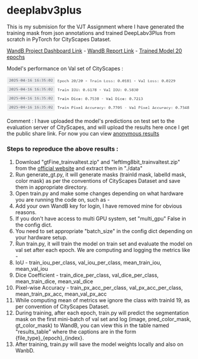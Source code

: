 # deeplabv3plus
This is my submision for the VJT Assignment where I have generated the training mask from json annotations and trained DeepLabv3Plus from scratch in PyTorch for CityScapes Dataset.

[WandB Project Dashboard Link](https://wandb.ai/shishirroy-indian-institute-of-science/vjt_assignment/workspace?nw=nwusershishirroy) - [WandB Report Link](https://api.wandb.ai/links/shishirroy-indian-institute-of-science/19x778h8) - [Trained Model 20 epochs](https://api.wandb.ai/files/shishirroy-indian-institute-of-science/vjt_assignment/dj2gtusu/deeplabv3plus_epoch_20.pth)

Model's performance on Val set of CityScapes :

![deeplabv3plus model's perfomance metrics on CityScapes val set](./output20.png)

Comment : I have uploaded the model's predictions on test set to the evaluation server of CityScapes, and will upload the results here once I get the public share link. For now you can view [anonymous results](https://www.cityscapes-dataset.com/anonymous-results/?id=0645d64f200dc388058d41efad92e8a9ac9fb3d4bf7c5db8b506d3b502db2de8)

### Steps to reproduce the above results :
1. Download "gtFine_trainvaltest.zip" and "leftImg8bit_trainvaltest.zip" from the [official website](https://www.cityscapes-dataset.com/downloads/) and extract them in "./data"
2. Run generate_gt.py, it will generate masks (trainId mask, labelId mask, color mask) as per the conventions of CityScapes Dataset and save them in appropriate directory.
3. Open train.py and make some changes depending on what hardware you are running the code on, such as -
  1. Add your own WandB key for login, I have removed mine for obvious reasons.
  2. If you don't have access to multi GPU system, set "multi_gpu" False in the config dict.
  3. You need to set appropriate "batch_size" in the config dict depending on your hardware setup.
4. Run train.py, it will train the model on train set and evaluate the model on val set after each epoch. We are computing and logging the metrics like -
  1. IoU - train_iou_per_class, val_iou_per_class, mean_train_iou, mean_val_iou
  2. Dice Coefficient - train_dice_per_class, val_dice_per_class, mean_train_dice, mean_val_dice
  3. Pixel-wise Accuracy - train_px_acc_per_class, val_px_acc_per_class, mean_train_px_acc, mean_val_px_acc
  4. While computing mean of metrics we ignore the class with trainId 19, as per convention of CityScapes Dataset.
5. During training, after each epoch, train.py will predict the segmentation mask on the first mini-batch of val set and log (image, pred_color_mask, gt_color_mask) to WandB, you can view this in the table named "results_table" where the captions are in the form {file_type}\_{epoch}\_{index}.
7. After training, train.py will save the model weights locally and also on WanbD.
